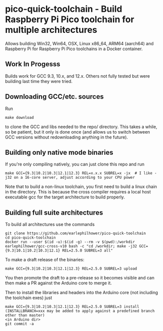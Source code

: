 # pico-quick-toolchain - Build Raspberry Pi Pico toolchain for multiple architectures

Allows building Win32, Win64, OSX, Linux x86_64, ARM64 (aarch64) and Raspberry Pi for Raspberry Pi Pico toolchains in a Docker container.

## Work In Progesss

Builds work for GCC 9.3, 10.x, and 12.x.  Others not fully tested but were building last time they were tried.

## Downloading GCC/etc. sources

Run
````
make download
````
to clone the GCC and libs needed to the repo/ directory.  This takes a while, so be patient, but it only is done once (and allows us to switch between GCC versions without redownloading anything in the future).

## Building only native mode binaries

If you're only compiling natively, you can just clone this repo and run
````
make GCC={9.3|10.2|10.3|12.1|12.3} REL=x.x.x SUBREL=x -jx  # I like -j32 on a 16-core server, adjust according to your CPU power
````

Note that to build a non-linux toolchain, you first need to build a linux chain in the directory.  This is because the cross compiler requires a local host executable gcc for the target architecture to build properly.

## Building full suite architectures

To build all architectures use the commands
````
git clone https://github.com/earlephilhower/pico-quick-toolchain
cd pico-quick-toolchain
docker run --user $(id -u):$(id -g) --rm -v $(pwd):/workdir earlephilhower/gcc-cross-v10 bash -c "cd /workdir; make -j32 GCC={9.3|10.1|10.2|10.3|12.1} REL=2.5.0 SUBREL=3 all"
````

To make a draft release of the binaries:
````
make GCC={9.3|10.2|10.3|12.1|12.3} REL=2.5.0 SUBREL=3 upload
````

You then promote the draft to a pre-release so it becomes visible and can then make a PR against the Arduino core to merge it.

Then to install the libraries and headers into the Arduino core (not including the toolchain exes) just
````
make GCC={9.3|10.2|10.3|12.1|12.3} REL=2.5.0 SUBREL=3 install  (INSTALLBRANCH=xxx may be added to apply against a predefined branch other than master)
<in Arduino dir>
git commit -a
````
